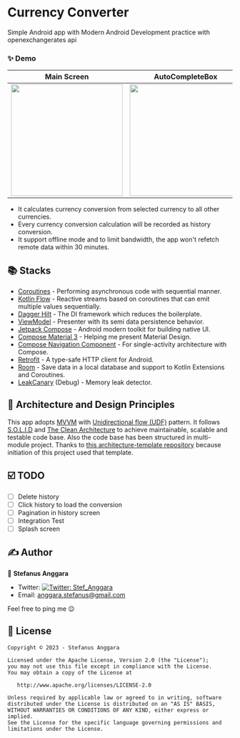 # Currency Converter

Simple Android app with Modern Android Development practice with openexchangerates api

### ✨ Demo

Main Screen | AutoCompleteBox | History Screen
--- | --- | ---
<img src="https://github.com/stef-ang/CurrencyConverter/assets/6779288/ff7ff113-f173-47bf-960f-071588623846" width="250" /> | <img src="https://github.com/stef-ang/CurrencyConverter/assets/6779288/28a23f88-7371-470a-8207-4dc98ebb86fe" width="250" /> | <img src="https://github.com/stef-ang/CurrencyConverter/assets/6779288/d205dfee-e23f-4174-a51f-ea2086ab243d" width="250" />

- It calculates currency conversion from selected currency to all other currencies.
- Every currency conversion calculation will be recorded as history conversion.
- It support offline mode and to limit bandwidth, the app won't refetch remote data within 30 minutes.

## 📚 Stacks

- [Coroutines](https://developer.android.com/kotlin/coroutines) - Performing asynchronous code with sequential manner.
- [Kotlin Flow](https://developer.android.com/kotlin/flow) - Reactive streams based on coroutines that can emit multiple values sequentially.
- [Dagger Hilt](https://developer.android.com/training/dependency-injection/hilt-android) - The DI framework which reduces the boilerplate.
- [ViewModel](https://developer.android.com/topic/libraries/architecture/viewmodel) - Presenter with its semi data persistence behavior.
- [Jetpack Compose](https://developer.android.com/jetpack/compose) - Android modern toolkit for building native UI.
- [Compose Material 3](https://developer.android.com/jetpack/compose/designsystems/material3) - Helping me present Material Design.
- [Compose Navigation Component](https://developer.android.com/jetpack/compose/navigation) - For single-activity architecture with Compose.
- [Retrofit](https://square.github.io/retrofit/) - A type-safe HTTP client for Android.
- [Room](https://developer.android.com/training/data-storage/room) - Save data in a local database and support to Kotlin Extensions and Coroutines.
- [LeakCanary](https://square.github.io/leakcanary) (Debug) - Memory leak detector.

## 📐 Architecture and Design Principles

This app adopts [MVVM](https://en.wikipedia.org/wiki/Model%E2%80%93view%E2%80%93viewmodel) with [Unidirectional flow (UDF)](https://en.wikipedia.org/wiki/Unidirectional_Data_Flow_(computer_science)) pattern. It follows [S.O.L.I.D](https://en.wikipedia.org/wiki/SOLID) and [The Clean Architecture](https://blog.cleancoder.com/uncle-bob/2012/08/13/the-clean-architecture.html) to achieve maintainable, scalable and testable code base. Also the code base has been structured in multi-module project.
Thanks to [this architecture-template repository](https://github.com/android/architecture-templates) because initiation of this project used that template.

## ☑️ TODO

- [ ] Delete history
- [ ] Click history to load the conversion
- [ ] Pagination in history screen
- [ ] Integration Test
- [ ] Splash screen

## ✍️ Author

👤 **Stefanus Anggara**

* Twitter: <a href="https://twitter.com/Stef_Anggara" target="_blank"><img alt="Twitter: Stef_Anggara" src="https://img.shields.io/twitter/follow/Stef_Anggara.svg?style=social" /></a>
* Email: anggara.stefanus@gmail.com

Feel free to ping me 😉

## 📝 License

```
Copyright © 2023 - Stefanus Anggara

Licensed under the Apache License, Version 2.0 (the "License");
you may not use this file except in compliance with the License.
You may obtain a copy of the License at

   http://www.apache.org/licenses/LICENSE-2.0

Unless required by applicable law or agreed to in writing, software
distributed under the License is distributed on an "AS IS" BASIS,
WITHOUT WARRANTIES OR CONDITIONS OF ANY KIND, either express or implied.
See the License for the specific language governing permissions and
limitations under the License.
```
